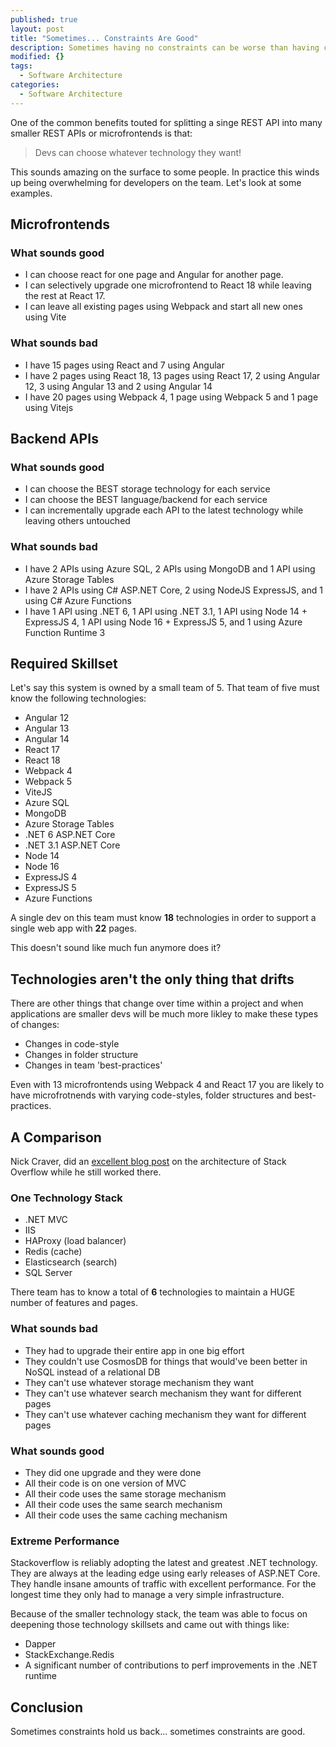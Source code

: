 ```yaml
---
published: true
layout: post
title: "Sometimes... Constraints Are Good"
description: Sometimes having no constraints can be worse than having constraints.
modified: {}
tags:
  - Software Architecture
categories:
  - Software Architecture
---
```


One of the common benefits touted for splitting a singe REST API into many smaller REST APIs or microfrontends is that:

> Devs can choose whatever technology they want!

This sounds amazing on the surface to some people. In practice this winds up being overwhelming for developers on the team. Let's look at some examples.

## Microfrontends

### What sounds good

* I can choose react for one page and Angular for another page.
* I can selectively upgrade one microfrontend to React 18 while leaving the rest at React 17.
* I can leave all existing pages using Webpack and start all new ones using Vite

### What sounds bad

* I have 15 pages using React and 7 using Angular
* I have 2 pages using React 18, 13 pages using React 17, 2 using Angular 12, 3 using Angular 13 and 2 using Angular 14
* I have 20 pages using Webpack 4, 1 page using Webpack 5 and 1 page using Vitejs

## Backend APIs

### What sounds good

* I can choose the BEST storage technology for each service
* I can choose the BEST language/backend for each service
* I can incrementally upgrade each API to the latest technology while leaving others untouched

### What sounds bad

* I have 2 APIs using Azure SQL, 2 APIs using MongoDB and 1 API using Azure Storage Tables
* I have 2 APIs using C# ASP.NET Core, 2 using NodeJS ExpressJS, and 1 using C# Azure Functions
* I have 1 API using .NET 6, 1 API using .NET 3.1, 1 API using Node 14 + ExpressJS 4, 1 API using Node 16 + ExpressJS 5, and 1 using Azure Function Runtime 3

## Required Skillset

Let's say this system is owned by a small team of 5. That team of five must know the following technologies:

* Angular 12
* Angular 13
* Angular 14
* React 17
* React 18
* Webpack 4
* Webpack 5
* ViteJS
* Azure SQL
* MongoDB
* Azure Storage Tables
* .NET 6 ASP.NET Core
* .NET 3.1 ASP.NET Core
* Node 14
* Node 16
* ExpressJS 4
* ExpressJS 5
* Azure Functions

A single dev on this team must know **18** technologies in order to support a single web app with **22** pages.

This doesn't sound like much fun anymore does it?

## Technologies aren't the only thing that drifts

There are other things that change over time within a project and when applications are smaller devs will be much more likley to make these types of changes:

* Changes in code-style
* Changes in folder structure
* Changes in team 'best-practices'

Even with 13 microfrontends using Webpack 4 and React 17 you are likely to have microfrotnends with varying code-styles, folder structures and best-practices.

## A Comparison

Nick Craver, did an [excellent blog post](https://nickcraver.com/blog/2016/02/17/stack-overflow-the-architecture-2016-edition/) on the architecture of Stack Overflow while he still worked there.

### One Technology Stack

* .NET MVC
* IIS
* HAProxy (load balancer)
* Redis (cache)
* Elasticsearch (search)
* SQL Server

There team has to know a total of **6** technologies to maintain a HUGE number of features and pages.

### What sounds bad

* They had to upgrade their entire app in one big effort
* They couldn't use CosmosDB for things that would've been better in NoSQL instead of a relational DB
* They can't use whatever storage mechanism they want
* They can't use whatever search mechanism they want for different pages
* They can't use whatever caching mechanism they want for different pages

### What sounds good

* They did one upgrade and they were done
* All their code is on one version of MVC
* All their code uses the same storage mechanism
* All their code uses the same search mechanism
* All their code uses the same caching mechanism

### Extreme Performance

Stackoverflow is reliably adopting the latest and greatest .NET technology. They are always at the leading edge using early releases of ASP.NET Core. They handle insane amounts of traffic with excellent performance. For the longest time they only had to manage a very simple infrastructure.

Because of the smaller technology stack, the team was able to focus on deepening those technology skillsets and came out with things like:

* Dapper
* StackExchange.Redis
* A significant number of contributions to perf improvements in the .NET runtime

## Conclusion

Sometimes constraints hold us back... sometimes constraints are good.